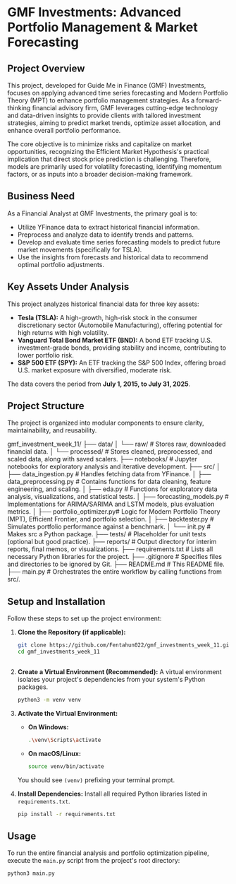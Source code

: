 # GMF Investments: Advanced Portfolio Management & Market Forecasting

## Project Overview

This project, developed for Guide Me in Finance (GMF) Investments, focuses on applying advanced time series forecasting and Modern Portfolio Theory (MPT) to enhance portfolio management strategies. As a forward-thinking financial advisory firm, GMF leverages cutting-edge technology and data-driven insights to provide clients with tailored investment strategies, aiming to predict market trends, optimize asset allocation, and enhance overall portfolio performance.

The core objective is to minimize risks and capitalize on market opportunities, recognizing the Efficient Market Hypothesis's practical implication that direct stock price prediction is challenging. Therefore, models are primarily used for volatility forecasting, identifying momentum factors, or as inputs into a broader decision-making framework.

## Business Need

As a Financial Analyst at GMF Investments, the primary goal is to:
*   Utilize YFinance data to extract historical financial information.
*   Preprocess and analyze data to identify trends and patterns.
*   Develop and evaluate time series forecasting models to predict future market movements (specifically for TSLA).
*   Use the insights from forecasts and historical data to recommend optimal portfolio adjustments.

## Key Assets Under Analysis

This project analyzes historical financial data for three key assets:

*   **Tesla (TSLA):** A high-growth, high-risk stock in the consumer discretionary sector (Automobile Manufacturing), offering potential for high returns with high volatility.
*   **Vanguard Total Bond Market ETF (BND):** A bond ETF tracking U.S. investment-grade bonds, providing stability and income, contributing to lower portfolio risk.
*   **S&P 500 ETF (SPY):** An ETF tracking the S&P 500 Index, offering broad U.S. market exposure with diversified, moderate risk.

The data covers the period from **July 1, 2015, to July 31, 2025**.

## Project Structure

The project is organized into modular components to ensure clarity, maintainability, and reusability.

gmf_investment_week_11/
├── data/
│ └── raw/ # Stores raw, downloaded financial data.
│ └── processed/ # Stores cleaned, preprocessed, and scaled data, along with saved scalers.
├── notebooks/ # Jupyter notebooks for exploratory analysis and iterative development.
├── src/
│ ├── data_ingestion.py # Handles fetching data from YFinance.
│ ├── data_preprocessing.py # Contains functions for data cleaning, feature engineering, and scaling.
│ ├── eda.py # Functions for exploratory data analysis, visualizations, and statistical tests.
│ ├── forecasting_models.py # Implementations for ARIMA/SARIMA and LSTM models, plus evaluation metrics.
│ ├── portfolio_optimizer.py# Logic for Modern Portfolio Theory (MPT), Efficient Frontier, and portfolio selection.
│ ├── backtester.py # Simulates portfolio performance against a benchmark.
│ └── init.py # Makes src a Python package.
├── tests/ # Placeholder for unit tests (optional but good practice).
├── reports/ # Output directory for interim reports, final memos, or visualizations.
├── requirements.txt # Lists all necessary Python libraries for the project.
├── .gitignore # Specifies files and directories to be ignored by Git.
├── README.md # This README file.
├── main.py # Orchestrates the entire workflow by calling functions from src/.


## Setup and Installation

Follow these steps to set up the project environment:

1.  **Clone the Repository (if applicable):**
    ```bash
    git clone https://github.com/Fentahun022/gmf_investments_week_11.git 
    cd gmf_investments_week_11
 

2.  **Create a Virtual Environment (Recommended):**
    A virtual environment isolates your project's dependencies from your system's Python packages.
    ```bash
    python3 -m venv venv
    ```

3.  **Activate the Virtual Environment:**
    *   **On Windows:**
        ```bash
        .\venv\Scripts\activate
        ```
    *   **On macOS/Linux:**
        ```bash
        source venv/bin/activate
        ```
    You should see `(venv)` prefixing your terminal prompt.

4.  **Install Dependencies:**
    Install all required Python libraries listed in `requirements.txt`.
    ```bash
    pip install -r requirements.txt
    ```

## Usage

To run the entire financial analysis and portfolio optimization pipeline, execute the `main.py` script from the project's root directory:

```bash
python3 main.py
